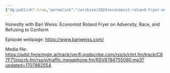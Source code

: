 ```yaml
---
{"dg-publish":true,"permalink":"/archive/2024/economist-roland-fryer-on-adversity-race-and-refusing-to-conform/","tags":["ToListen","podcast"],"noteIcon":"","created":"2024-02-21T08:58:00","updated":"2024-02-21 08:58"}
---
```



Honestly with Bari Weiss: Economist Roland Fryer on Adversity, Race, and Refusing to Conform

Episode webpage: https://www.bariweiss.com/

Media file: https://pdst.fm/e/mgln.ai/track/verifi.podscribe.com/rss/p/chrt.fm/track/C87F71/pscrb.fm/rss/p/traffic.megaphone.fm/RSV8784755090.mp3?updated=1707862554